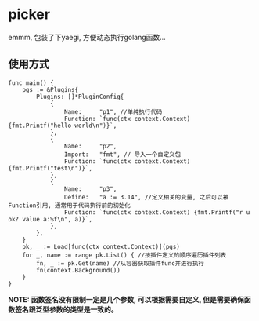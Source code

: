 picker
===

emmm, 包装了下yaegi, 方便动态执行golang函数...

## 使用方式

```golang
func main() {
	pgs := &Plugins{
		Plugins: []*PluginConfig{
			{
				Name:     "p1", //单纯执行代码
				Function: `func(ctx context.Context) {fmt.Printf("hello world\n")}`,
			},
			{
				Name:     "p2",
                Import:   "fmt", // 导入一个自定义包
				Function: `func(ctx context.Context) {fmt.Printf("test\n")}`,
			},
			{
				Name:     "p3",
				Define:   "a := 3.14", //定义相关的变量, 之后可以被Function引用, 通常用于代码执行前的初始化
				Function: `func(ctx context.Context) {fmt.Printf("r u ok? value a:%f\n", a)}`,
			},
		},
	}
	pk, _ := Load[func(ctx context.Context)](pgs)
	for _, name := range pk.List() { //按插件定义的顺序遍历插件列表
		fn, _ := pk.Get(name) //从容器获取插件func并进行执行
		fn(context.Background())
	}
}
```

**NOTE: 函数签名没有限制一定是几个参数, 可以根据需要自定义, 但是需要确保函数签名跟泛型参数的类型是一致的。**

